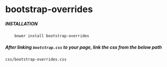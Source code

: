# bootstrap-overrides

##### INSTALLATION
```
	bower install bootstrap-overrides
```

##### After linking `bootstrap.css` to your page, link the css from the below path
```
css/bootstrap-overrides.css
```